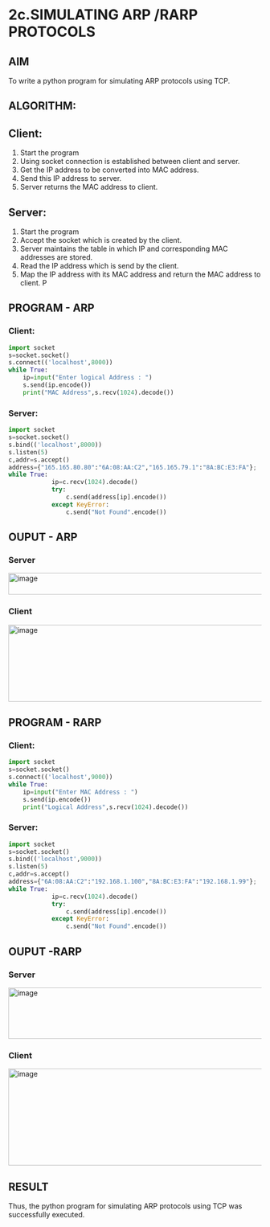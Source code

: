 # 2c.SIMULATING ARP /RARP PROTOCOLS
## AIM
To write a python program for simulating ARP protocols using TCP.
## ALGORITHM:
## Client:
1. Start the program
2. Using socket connection is established between client and server.
3. Get the IP address to be converted into MAC address.
4. Send this IP address to server.
5. Server returns the MAC address to client.
## Server:
1. Start the program
2. Accept the socket which is created by the client.
3. Server maintains the table in which IP and corresponding MAC addresses are
stored.
4. Read the IP address which is send by the client.
5. Map the IP address with its MAC address and return the MAC address to client.
P
## PROGRAM - ARP
### Client:
```python
import socket 
s=socket.socket() 
s.connect(('localhost',8000)) 
while True:  
    ip=input("Enter logical Address : ") 
    s.send(ip.encode()) 
    print("MAC Address",s.recv(1024).decode()) 
```
### Server:
```python
import socket 
s=socket.socket() 
s.bind(('localhost',8000)) 
s.listen(5) 
c,addr=s.accept() 
address={"165.165.80.80":"6A:08:AA:C2","165.165.79.1":"8A:BC:E3:FA"}; 
while True: 
            ip=c.recv(1024).decode() 
            try: 
                c.send(address[ip].encode()) 
            except KeyError: 
                c.send("Not Found".encode()) 
```
## OUPUT - ARP
### Server
<img width="821" height="43" alt="image" src="https://github.com/user-attachments/assets/7adfed02-2365-45cc-8b07-ff76d7bdfa1b" />

### Client
<img width="868" height="153" alt="image" src="https://github.com/user-attachments/assets/5858bc69-d79f-4a34-ac5e-252dc14edb1c" />

## PROGRAM - RARP
### Client:
```python
import socket 
s=socket.socket() 
s.connect(('localhost',9000)) 
while True: 
    ip=input("Enter MAC Address : ") 
    s.send(ip.encode()) 
    print("Logical Address",s.recv(1024).decode())
```
### Server:
```python
import socket 
s=socket.socket() 
s.bind(('localhost',9000)) 
s.listen(5) 
c,addr=s.accept() 
address={"6A:08:AA:C2":"192.168.1.100","8A:BC:E3:FA":"192.168.1.99"}; 
while True: 
            ip=c.recv(1024).decode() 
            try: 
                c.send(address[ip].encode()) 
            except KeyError: 
                c.send("Not Found".encode())
```
## OUPUT -RARP
### Server
<img width="841" height="102" alt="image" src="https://github.com/user-attachments/assets/ec5deea4-b903-4076-9f3e-06907e9e2fc5" />

### Client
<img width="861" height="193" alt="image" src="https://github.com/user-attachments/assets/e4759cfd-5531-47b5-8bd6-83780cc56fd2" />


## RESULT
Thus, the python program for simulating ARP protocols using TCP was successfully 
executed.
